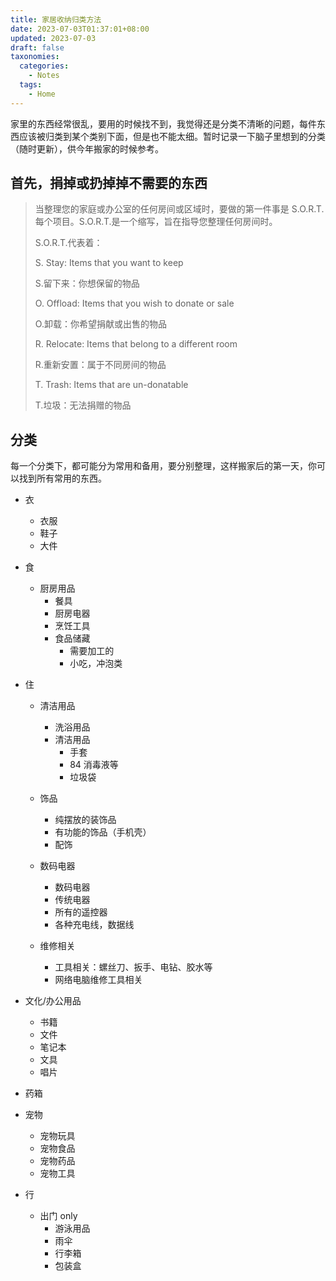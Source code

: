 ```yaml
---
title: 家居收纳归类方法
date: 2023-07-03T01:37:01+08:00
updated: 2023-07-03
draft: false
taxonomies:
  categories:
    - Notes
  tags:
    - Home
---
```


家里的东西经常很乱，要用的时候找不到，我觉得还是分类不清晰的问题，每件东西应该被归类到某个类别下面，但是也不能太细。暂时记录一下脑子里想到的分类（随时更新），供今年搬家的时候参考。

<!-- more -->

## 首先，捐掉或扔掉掉不需要的东西

> 当整理您的家庭或办公室的任何房间或区域时，要做的第一件事是 S.O.R.T.每个项目。S.O.R.T.是一个缩写，旨在指导您整理任何房间时。
>
> S.O.R.T.代表着：
>
> S. Stay: Items that you want to keep
>
> S.留下来：你想保留的物品
>
> O. Offload: Items that you wish to donate or sale
>
> O.卸载：你希望捐献或出售的物品
>
> R. Relocate: Items that belong to a different room
>
> R.重新安置：属于不同房间的物品
>
> T. Trash: Items that are un-donatable
>
> T.垃圾：无法捐赠的物品

## 分类

每一个分类下，都可能分为常用和备用，要分别整理，这样搬家后的第一天，你可以找到所有常用的东西。

- 衣
  - 衣服
  - 鞋子
  - 大件
- 食
  - 厨房用品
    - 餐具
    - 厨房电器
    - 烹饪工具
    - 食品储藏
      - 需要加工的
      - 小吃，冲泡类
- 住

  - 清洁用品

    - 洗浴用品
    - 清洁用品
      - 手套
      - 84 消毒液等
      - 垃圾袋

  - 饰品
    - 纯摆放的装饰品
    - 有功能的饰品（手机壳）
    - 配饰
  - 数码电器
    - 数码电器
    - 传统电器
    - 所有的遥控器
    - 各种充电线，数据线
  - 维修相关
    - 工具相关：螺丝刀、扳手、电钻、胶水等
    - 网络电脑维修工具相关

- 文化/办公用品

  - 书籍
  - 文件
  - 笔记本
  - 文具
  - 唱片

- 药箱

- 宠物

  - 宠物玩具
  - 宠物食品
  - 宠物药品
  - 宠物工具

- 行
  - 出门 only
    - 游泳用品
    - 雨伞
    - 行李箱
    - 包装盒
